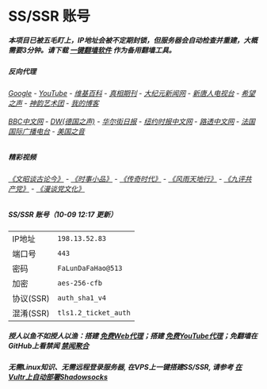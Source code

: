 # SS/SSR 账号 

##### 本项目已被五毛盯上，IP地址会被不定期封锁，但服务器会自动检查并重建，大概需要3分钟。请下载 [一键翻墙软件](https://github.com/gfw-breaker/nogfw/blob/master/README.md) 作为备用翻墙工具。

##### 反向代理
######  [Google](http://198.13.52.83:8888/search?q=425事件) - [YouTube](https://nogfw.the-youtube.win) - [维基百科](http://198.13.52.83:8100/wiki/喬高-麥塔斯調查報告) - [真相期刊](http://198.13.52.83:8300/display.aspx?category_id=3&zhuanti_id=2) - [大纪元新闻网](http://198.13.52.83:10080) - [新唐人电视台](http://198.13.52.83:8000) - [希望之声](http://198.13.52.83:8200) - [神韵艺术团](http://198.13.52.83:8000/xtr/gb/prog673.html) - [我的博客](http://198.13.52.83:10000/)<br/> <br/> [BBC中文网](http://198.13.52.83:9100/zhongwen/simp) - [DW(德国之声)](http://198.13.52.83:9200/zh/在线报导/s-9058?&zhongwen=simp) - [华尔街日报](http://198.13.52.83:9300) - [纽约时报中文网](http://198.13.52.83:9400) - [路透中文网](http://198.13.52.83:9500/) - [法国国际广播电台](http://198.13.52.83:9600/) - [美国之音](http://198.13.52.83:9700/) 

##### 精彩视频
###### [《文昭谈古论今》](https://github.com/gfw-breaker/wenzhao/blob/master/README.md) - [《时事小品》](https://github.com/gfw-breaker/ntdtv-comedy/blob/master/README.md) - [《传奇时代》](http://108.160.136.216:10000/videos/legend/) - [《风雨天地行》](http://198.13.52.83:10000/videos/fytdx/) - [《九评共产党》](http://198.13.52.83:10000/videos/jiuping/) - [《漫谈党文化》](http://198.13.52.83:10000/videos/mtdwh/) 

##### SS/SSR 账号（10-09 12:17 更新）
|||
|-|-|
|IP地址|`198.13.52.83`|
|端口号|`443` |
|密码|`FaLunDaFaHao@513`|  
|加密|`aes-256-cfb`|
|协议(SSR) |`auth_sha1_v4`|  
|混淆(SSR) |`tls1.2_ticket_auth`|  

##### 授人以鱼不如授人以渔：搭建 [免费Web代理](https://github.com/no-gfw/heroku-node-proxy#--end--)；搭建 [免费YouTube代理](https://github.com/gfw-breaker/you2php-heroku#--end--)；免翻墙在GitHub上看禁闻 [禁闻聚合](https://github.com/gfw-breaker/banned-news/blob/master/README.md)

##### 无需Linux知识、无需远程登录服务器, 在VPS上一键搭建SS/SSR, 请参考 [在Vultr上自动部署Shadowsocks](https://gfw-breaker.win/vultr%e9%83%a8%e7%bd%b2ss/) 
